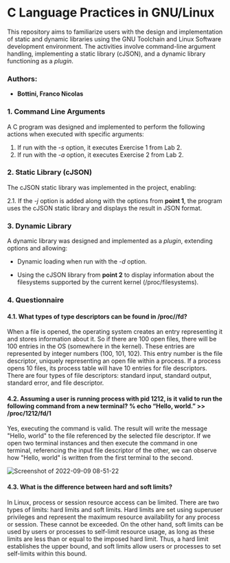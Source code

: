 # C Language Practices in GNU/Linux

This repository aims to familiarize users with the design and implementation of static and dynamic libraries using the GNU Toolchain and Linux Software development environment. The activities involve command-line argument handling, implementing a static library (cJSON), and a dynamic library functioning as a _plugin_.

### Authors:
- **Bottini, Franco Nicolas**

### 1. Command Line Arguments

A C program was designed and implemented to perform the following actions when executed with specific arguments:

1. If run with the _-s_ option, it executes Exercise 1 from Lab 2.
2. If run with the _-a_ option, it executes Exercise 2 from Lab 2.

### 2. Static Library (cJSON)

The cJSON static library was implemented in the project, enabling:

2.1. If the _-j_ option is added along with the options from **point 1**, the program uses the cJSON static library and displays the result in JSON format.

### 3. Dynamic Library

A dynamic library was designed and implemented as a _plugin_, extending options and allowing:

- Dynamic loading when run with the _-d_ option.

- Using the cJSON library from **point 2** to display information about the filesystems supported by the current kernel (/proc/filesystems).

### 4. Questionnaire

#### 4.1. What types of type descriptors can be found in /proc//fd?

When a file is opened, the operating system creates an entry representing it and stores information about it. So if there are 100 open files, there will be 100 entries in the OS (somewhere in the kernel). These entries are represented by integer numbers (100, 101, 102). This entry number is the file descriptor, uniquely representing an open file within a process. If a process opens 10 files, its process table will have 10 entries for file descriptors. There are four types of file descriptors: standard input, standard output, standard error, and file descriptor.

#### 4.2. Assuming a user is running process with pid 1212, is it valid to run the following command from a new terminal? % echo “Hello, world.” >> /proc/1212/fd/1

Yes, executing the command is valid. The result will write the message "Hello, world" to the file referenced by the selected file descriptor. If we open two terminal instances and then execute the command in one terminal, referencing the input file descriptor of the other, we can observe how "Hello, world" is written from the first terminal to the second.

![Screenshot of 2022-09-09 08-51-22](https://user-images.githubusercontent.com/101523922/189353428-36587fe4-b1dd-4356-a762-feaaa5fdec02.png)

#### 4.3. What is the difference between hard and soft limits?

In Linux, process or session resource access can be limited. There are two types of limits: hard limits and soft limits. Hard limits are set using superuser privileges and represent the maximum resource availability for any process or session. These cannot be exceeded. On the other hand, soft limits can be used by users or processes to self-limit resource usage, as long as these limits are less than or equal to the imposed hard limit. Thus, a hard limit establishes the upper bound, and soft limits allow users or processes to set self-limits within this bound.
